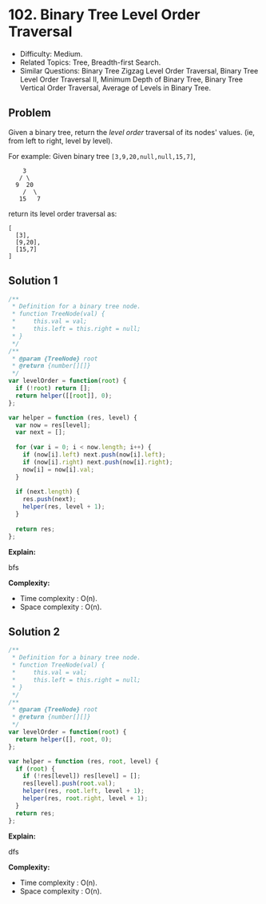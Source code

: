 # 102. Binary Tree Level Order Traversal

- Difficulty: Medium.
- Related Topics: Tree, Breadth-first Search.
- Similar Questions: Binary Tree Zigzag Level Order Traversal, Binary Tree Level Order Traversal II, Minimum Depth of Binary Tree, Binary Tree Vertical Order Traversal, Average of Levels in Binary Tree.

## Problem

Given a binary tree, return the *level order* traversal of its nodes' values. (ie, from left to right, level by level).

For example:
Given binary tree ```[3,9,20,null,null,15,7]```,
```
    3
   / \
  9  20
    /  \
   15   7
```


return its level order traversal as:
```
[
  [3],
  [9,20],
  [15,7]
]
```

## Solution 1

```javascript
/**
 * Definition for a binary tree node.
 * function TreeNode(val) {
 *     this.val = val;
 *     this.left = this.right = null;
 * }
 */
/**
 * @param {TreeNode} root
 * @return {number[][]}
 */
var levelOrder = function(root) {
  if (!root) return [];
  return helper([[root]], 0);
};

var helper = function (res, level) {
  var now = res[level];
  var next = [];
  
  for (var i = 0; i < now.length; i++) {
    if (now[i].left) next.push(now[i].left);
    if (now[i].right) next.push(now[i].right);
    now[i] = now[i].val;
  }
  
  if (next.length) {
    res.push(next);
    helper(res, level + 1);
  }
  
  return res;
};
```

**Explain:**

bfs

**Complexity:**

* Time complexity : O(n).
* Space complexity : O(n).

## Solution 2

```javascript
/**
 * Definition for a binary tree node.
 * function TreeNode(val) {
 *     this.val = val;
 *     this.left = this.right = null;
 * }
 */
/**
 * @param {TreeNode} root
 * @return {number[][]}
 */
var levelOrder = function(root) {
  return helper([], root, 0);
};

var helper = function (res, root, level) {
  if (root) {
    if (!res[level]) res[level] = [];
    res[level].push(root.val);
    helper(res, root.left, level + 1);
    helper(res, root.right, level + 1);
  }
  return res;
};
```

**Explain:**

dfs

**Complexity:**

* Time complexity : O(n).
* Space complexity : O(n).
